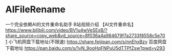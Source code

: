 # AIFileRename
一个完全依赖AI的文件重命名助手
B站视频介绍
【AI文件重命名】 
https://www.bilibili.com/video/BV1u4wVeSExB/?share_source=copy_web&vd_source=8f036a4a984679f7a2733f8558c5e701
小飞机网盘下载地址(不限速)
https://share.feijipan.com/s/nnEhxBzy
百度网盘下载地址
https://pan.baidu.com/s/1vN_9ooHqFNPuU5dTTPfZsw?pwd=y293

